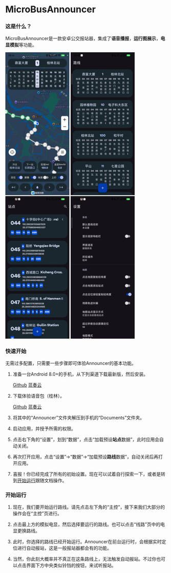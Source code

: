 # MicroBusAnnouncer
### 这是什么？

MicroBusAnnouncer是一款安卓公交报站器，集成了<b>语音播报</b>，<b>运行图展示</b>，<b>电显模拟</b>等功能。

<div>
  <img src="https://github.com/Shiyue0x0/MicroBusAnnouncer/blob/master/readme/main.jpg" width="200" />
  <img src="https://github.com/Shiyue0x0/MicroBusAnnouncer/blob/master/readme/lines.jpg" width="200" />
  <img src="https://github.com/Shiyue0x0/MicroBusAnnouncer/blob/master/readme/stations.jpg" width="200" />
  <img src="https://github.com/Shiyue0x0/MicroBusAnnouncer/blob/master/readme/settings.jpg" width="200" />
</div>

### 快速开始

无需过多配置，只需要一些步骤即可体验Announcer的基本功能。
1. 准备一台Android 8.0+的手机，从下列渠道下载最新版，然后安装。

   [Github](https://github.com/Shiyue0x0/MicroBusAnnouncer/releases)
   [蓝奏云](https://github.com/Shiyue0x0/MicroBusAnnouncer/releases)
2. 下载体验语音包（桂林）。
   
   [Github](https://github.com/Shiyue0x0/MicroBusAnnouncer/releases)
   [蓝奏云](https://github.com/Shiyue0x0/MicroBusAnnouncer/releases)

3. 将其中的“Announcer”文件夹解压到手机的“Documents”文件夹。
4. 启动应用，并授予所需的权限。
5. 点击右下角的“设置”，划到“数据”，点击“加载预设<b>站点</b>数据”，此时应用会自动关闭。
6. 再次打开应用，点击“设置”->“数据”->“加载预设<b>路线</b>数据”，自动关闭后再打开应用。
7. 喜报！你已经完成了所有的初始设置。现在可以试着自行探索一下，或者是转到[开始运行](https://github.com/Shiyue0x0/MicroBusAnnouncer/tree/master?tab=readme-ov-file#开始运行)跟随文档操作。

### 开始运行

1. 现在，我们要开始运行路线。请先点击左下角的“主控”，接下来我们大部分的操作会在“主控”页进行。
   
3. 点击最上方的模拟电显，然后选择要运行的路线。也可以点击“线路”页中的电显更换路线。
   
5. 此时，你选择的路线已经开始运行。Announcer在前台运行时，会根据实时定位进行自动报站，这是一般报站器都会有的功能。
   
7. 当然，你此刻大概率并不真正在这条路线上，无法触发自动报站。不过你也可以点击界面下方中央类似铃铛的按钮，来试听报站。

